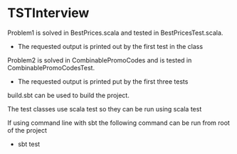 # TSTInterview
Problem1 is solved in BestPrices.scala and tested in BestPricesTest.scala.
 * The requested output is printed out by the first test in the class 
 
Problem2 is solved in CombinablePromoCodes and is tested in CombinablePromoCodesTest.
 * The requested output is printed put by the first three tests
 
 
build.sbt can be used to build the project.

The test classes use scala test so they can be run using scala test

If using command line with sbt the following command can be run from root of the project
 * sbt test
